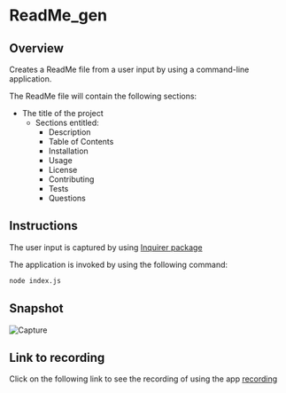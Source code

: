 # ReadMe_gen
## Overview

Creates a ReadMe file from a user input by using a command-line application.

The ReadMe file will contain the following sections:
  * The title of the project 
    * Sections entitled:
      * Description 
      * Table of Contents 
      * Installation 
      * Usage 
      * License 
      * Contributing 
      * Tests 
      * Questions

## Instructions
The user input is captured by using [Inquirer package](https://www.npmjs.com/package/inquirer)

The application is invoked by using the following command:

```bash
node index.js
```
## Snapshot
![Capture](https://user-images.githubusercontent.com/112564483/220976480-b04d3381-e4d9-4a9f-a413-4a6502cfb979.JPG)

## Link to recording
Click on the following link to see the recording of using the app [recording](https://drive.google.com/file/d/1vdVk-g1wBn8iz_arMKLizFouJo7NlNZ1/view?usp=share_link)